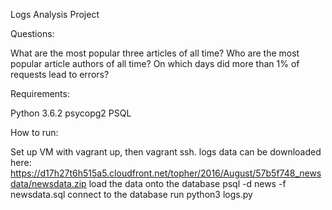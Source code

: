 Logs Analysis Project

Questions:

What are the most popular three articles of all time? 
Who are the most popular article authors of all time? 
On which days did more than 1% of requests lead to errors? 

Requirements:

Python 3.6.2
psycopg2
PSQL

How to run:

Set up VM with vagrant up, then vagrant ssh.
logs data can be downloaded here: https://d17h27t6h515a5.cloudfront.net/topher/2016/August/57b5f748_newsdata/newsdata.zip
load the data onto the database
psql -d news -f newsdata.sql
connect to the database
run python3 logs.py
